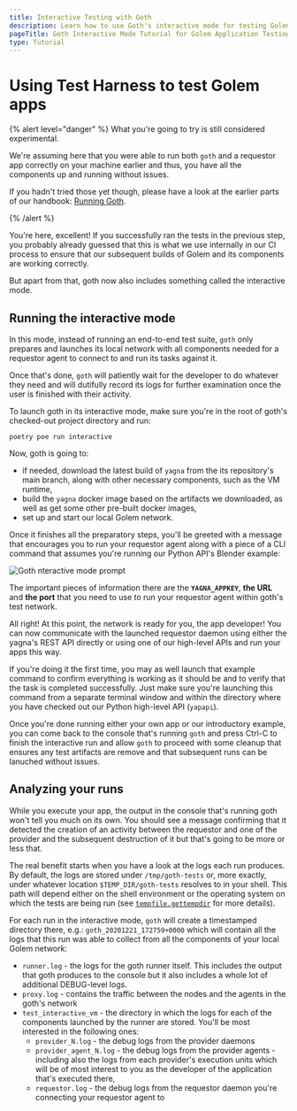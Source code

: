 ```yaml
---
title: Interactive Testing with Goth
description: Learn how to use Goth's interactive mode for testing Golem applications, ensuring compatibility within the Golem network, and troubleshooting with detailed logs.
pageTitle: Goth Interactive Mode Tutorial for Golem Application Testing
type: Tutorial
---
```


# Using Test Harness to test Golem apps

{% alert level="danger" %}
What you're going to try is still considered experimental.

We're assuming here that you were able to run both `goth` and a requestor app correctly on your machine earlier and thus, you have all the components up and running without issues.

If you hadn't tried those yet though, please have a look at the earlier parts of our handbook: [Running Goth](/docs/creators/tools/goth/running-goth).

{% /alert %}

You're here, excellent! If you successfully ran the tests in the previous step, you probably already guessed that this is what we use internally in our CI process to ensure that our subsequent builds of Golem and its components are working correctly.

But apart from that, goth now also includes something called the interactive mode.

## Running the interactive mode

In this mode, instead of running an end-to-end test suite, `goth` only prepares and launches its local network with all components needed for a requestor agent to connect to and run its tasks against it.

Once that's done, `goth` will patiently wait for the developer to do whatever they need and will dutifully record its logs for further examination once the user is finished with their activity.

To launch goth in its interactive mode, make sure you're in the root of goth's checked-out project directory and run:

```
poetry poe run interactive
```

Now, goth is going to:

- if needed, download the latest build of `yagna` from the its repository's main branch, along with other necessary components, such as the VM runtime,
- build the `yagna` docker image based on the artifacts we downloaded, as well as get some other pre-built docker images,
- set up and start our local Golem network.

Once it finishes all the preparatory steps, you'll be greeted with a message that encourages you to run your requestor agent along with a piece of a CLI command that assumes you're running our Python API's Blender example:

![Goth nteractive mode prompt](/goth-interactive-mode-prompt.png)

The important pieces of information there are the **`YAGNA_APPKEY`**, **the URL** and **the port** that you need to use to run your requestor agent within goth's test network.

All right! At this point, the network is ready for you, the app developer! You can now communicate with the launched requestor daemon using either the yagna's REST API directly or using one of our high-level APIs and run your apps this way.

If you're doing it the first time, you may as well launch that example command to confirm everything is working as it should be and to verify that the task is completed successfully. Just make sure you're launching this command from a separate terminal window and within the directory where you have checked out our Python high-level API (`yapapi`).

Once you're done running either your own app or our introductory example, you can come back to the console that's running `goth` and press Ctrl-C to finish the interactive run and allow `goth` to proceed with some cleanup that ensures any test artifacts are remove and that subsequent runs can be lanuched without issues.

## Analyzing your runs

While you execute your app, the output in the console that's running goth won't tell you much on its own. You should see a message confirming that it detected the creation of an activity between the requestor and one of the provider and the subsequent destruction of it but that's going to be more or less that.

The real benefit starts when you have a look at the logs each run produces. By default, the logs are stored under `/tmp/goth-tests` or, more exactly, under whatever location `$TEMP_DIR/goth-tests` resolves to in your shell. This path will depend either on the shell environment or the operating system on which the tests are being run (see [`tempfile.gettempdir`](https://docs.python.org/3/library/tempfile.html) for more details).

For each run in the interactive mode, `goth` will create a timestamped directory there, e.g.: `goth_20201221_172759+0000` which will contain all the logs that this run was able to collect from all the components of your local Golem network:

- `runner.log` - the logs for the goth runner itself. This includes the output that goth produces to the console but it also includes a whole lot of additional DEBUG-level logs.
- `proxy.log` - contains the traffic between the nodes and the agents in the goth's network
- `test_interactive_vm` - the directory in which the logs for each of the components launched by the runner are stored. You'll be most interested in the following ones:
  - `provider_N.log` - the debug logs from the provider daemons
  - `provider_agent_N.log` - the debug logs from the provider agents - including also the logs from each provider's execution units which will be of most interest to you as the developer of the application that's executed there,
  - `requestor.log` - the debug logs from the requestor daemon you're connecting your requestor agent to
